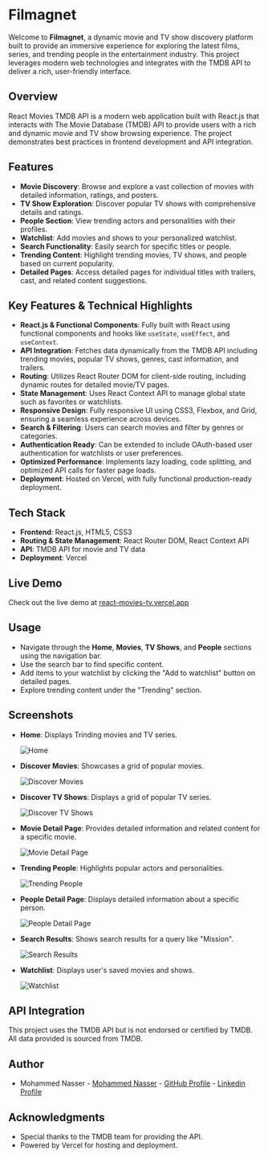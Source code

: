 # Filmagnet

Welcome to **Filmagnet**, a dynamic movie and TV show discovery platform built to provide an immersive experience for exploring the latest films, series, and trending people in the entertainment industry. This project leverages modern web technologies and integrates with the TMDB API to deliver a rich, user-friendly interface.

## Overview

React Movies TMDB API is a modern web application built with React.js that interacts with The Movie Database (TMDB) API to provide users with a rich and dynamic movie and TV show browsing experience. The project demonstrates best practices in frontend development and API integration.

## Features

-   **Movie Discovery**: Browse and explore a vast collection of movies with detailed information, ratings, and posters.
-   **TV Show Exploration**: Discover popular TV shows with comprehensive details and ratings.
-   **People Section**: View trending actors and personalities with their profiles.
-   **Watchlist**: Add movies and shows to your personalized watchlist.
-   **Search Functionality**: Easily search for specific titles or people.
-   **Trending Content**: Highlight trending movies, TV shows, and people based on current popularity.
-   **Detailed Pages**: Access detailed pages for individual titles with trailers, cast, and related content suggestions.

## Key Features & Technical Highlights

-   **React.js & Functional Components**: Fully built with React using functional components and hooks like `useState`, `useEffect`, and `useContext`.
-   **API Integration**: Fetches data dynamically from the TMDB API including trending movies, popular TV shows, genres, cast information, and trailers.
-   **Routing**: Utilizes React Router DOM for client-side routing, including dynamic routes for detailed movie/TV pages.
-   **State Management**: Uses React Context API to manage global state such as favorites or watchlists.
-   **Responsive Design**: Fully responsive UI using CSS3, Flexbox, and Grid, ensuring a seamless experience across devices.
-   **Search & Filtering**: Users can search movies and filter by genres or categories.
-   **Authentication Ready**: Can be extended to include OAuth-based user authentication for watchlists or user preferences.
-   **Optimized Performance**: Implements lazy loading, code splitting, and optimized API calls for faster page loads.
-   **Deployment**: Hosted on Vercel, with fully functional production-ready deployment.

## Tech Stack

-   **Frontend**: React.js, HTML5, CSS3
-   **Routing & State Management**: React Router DOM, React Context API
-   **API**: TMDB API for movie and TV data
-   **Deployment**: Vercel

## Live Demo

Check out the live demo at [react-movies-tv.vercel.app](https://react-movies-tv.vercel.app)

## Usage

-   Navigate through the **Home**, **Movies**, **TV Shows**, and **People** sections using the navigation bar.
-   Use the search bar to find specific content.
-   Add items to your watchlist by clicking the "Add to watchlist" button on detailed pages.
-   Explore trending content under the "Trending" section.

## Screenshots

-   **Home**: Displays Trinding movies and TV series.

    ![Home](https://i.postimg.cc/LHpgQMpV/screencapture-localhost-5173-2025-09-01-14-23-50.png)

-   **Discover Movies**: Showcases a grid of popular movies.

    ![Discover Movies](https://i.postimg.cc/3xBS65tb/screencapture-localhost-5173-movies-2025-09-01-14-23-59.png)

-   **Discover TV Shows**: Displays a grid of popular TV series.

    ![Discover TV Shows](https://i.postimg.cc/NFMP8N6P/screencapture-localhost-5173-shows-2025-09-01-14-24-04.png)

-   **Movie Detail Page**: Provides detailed information and related content for a specific movie.

    ![Movie Detail Page](https://i.postimg.cc/cHqsbn9m/screencapture-localhost-5173-details-movie-575265-2025-09-01-14-27-22.png)

-   **Trending People**: Highlights popular actors and personalities.

    ![Trending People](https://i.postimg.cc/nVDmrKfH/screencapture-localhost-5173-people-2025-09-01-14-24-10.png)

-   **People Detail Page**: Displays detailed information about a specific person.

    ![People Detail Page](https://i.postimg.cc/52m2V4y8/screencapture-localhost-5174-people-details-18897-2025-09-01-15-47-32.png)

-   **Search Results**: Shows search results for a query like "Mission".

    ![Search Results](https://i.postimg.cc/xdpmJtdd/screencapture-localhost-5173-search-2025-09-01-14-31-19.png)

-   **Watchlist**: Displays user's saved movies and shows.

    ![Watchlist](https://i.postimg.cc/bdfyKjV5/screencapture-localhost-5173-watchlist-2025-09-01-14-24-36.png)

## API Integration

This project uses the TMDB API but is not endorsed or certified by TMDB. All data provided is sourced from TMDB.

## Author

-   Mohammed Nasser - [Mohammed Nasser](https://mohnasser.vercel.app/) - [GitHub Profile](https://github.com/MohmmedNasser) - [Linkedin Profile](https://www.linkedin.com/in/mohammed-nasser93/)

## Acknowledgments

-   Special thanks to the TMDB team for providing the API.
-   Powered by Vercel for hosting and deployment.
